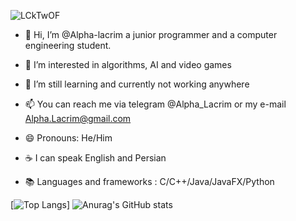 ![LCkTwOF](https://github.com/user-attachments/assets/1563ace8-558c-4d83-a27e-5ba239466bcb)

- 👋 Hi, I’m @Alpha-lacrim a junior programmer and a computer engineering student.

- 👀 I’m interested in algorithms, AI and video games


- 🌱 I’m still learning and currently not working anywhere

- 📫 You can reach me via telegram @Alpha_Lacrim or my e-mail Alpha.Lacrim@gmail.com

- 😄 Pronouns: He/Him

- ☕ I can speak English and Persian

- 📚 Languages and frameworks : C/C++/Java/JavaFX/Python

[![Top Langs](https://github-readme-stats.vercel.app/api/top-langs/?username=Alpha-lacrim&theme=radical)]
![Anurag's GitHub stats](https://github-readme-stats.vercel.app/api?username=Alpha-Lacrim&show_icons=true&theme=radical)

